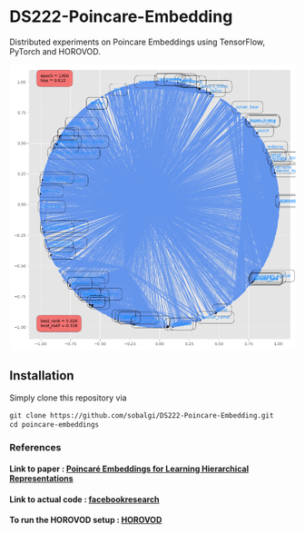 # DS222-Poincare-Embedding
Distributed experiments on Poincare Embeddings using TensorFlow, PyTorch and HOROVOD.

![Poincar\'e Embdeddings](https://github.com/sobalgi/DS222-Poincare-Embedding/blob/master/pytorch/plots/mammal_closure.tsv_poincare_dim2_e1000.png)

## Installation
Simply clone this repository via
```
git clone https://github.com/sobalgi/DS222-Poincare-Embedding.git
cd poincare-embeddings
```

### References
#### Link to paper : [Poincaré Embeddings for Learning Hierarchical Representations](https://papers.nips.cc/paper/7213-poincare-embeddings-for-learning-hierarchical-representations.pdf) 
#### Link to actual code : [facebookresearch](https://github.com/facebookresearch/poincare-embeddings) 

#### To run the HOROVOD setup : [HOROVOD](https://github.com/uber/horovod)
